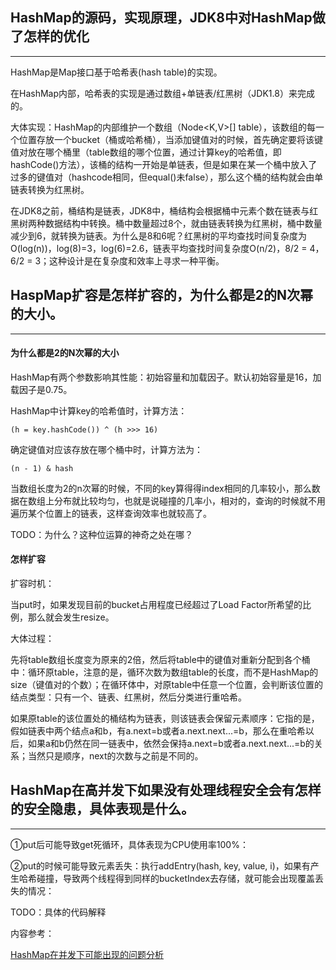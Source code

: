 ## HashMap的源码，实现原理，JDK8中对HashMap做了怎样的优化

---

HashMap是Map接口基于哈希表\(hash table\)的实现。

在HashMap内部，哈希表的实现是通过数组+单链表/红黑树（JDK1.8）来完成的。

大体实现：HashMap的内部维护一个数组（Node&lt;K,V&gt;\[\] table），该数组的每一个位置存放一个bucket（桶或哈希桶），当添加键值对的时候，首先确定要将该键值对放在哪个桶里（table数组的哪个位置，通过计算key的哈希值，即hashCode\(\)方法），该桶的结构一开始是单链表，但是如果在某一个桶中放入了过多的键值对（hashcode相同，但equal\(\)未false），那么这个桶的结构就会由单链表转换为红黑树。

在JDK8之前，桶结构是链表，JDK8中，桶结构会根据桶中元素个数在链表与红黑树两种数据结构中转换。桶中数量超过8个，就由链表转换为红黑树，桶中数量减少到6，就转换为链表。为什么是8和6呢？红黑树的平均查找时间复杂度为O\(log\(n\)\)，log\(8\)=3，log\(6\)=2.6，链表平均查找时间复杂度O\(n/2\)，8/2 = 4， 6/2 = 3；这种设计是在复杂度和效率上寻求一种平衡。

## HaspMap扩容是怎样扩容的，为什么都是2的N次幂的大小。

---

#### 为什么都是2的N次幂的大小

HashMap有两个参数影响其性能：初始容量和加载因子。默认初始容量是16，加载因子是0.75。

HashMap中计算key的哈希值时，计算方法：

```
(h = key.hashCode()) ^ (h >>> 16)
```

确定键值对应该存放在哪个桶中时，计算方法为：

```
(n - 1) & hash
```

当数组长度为2的n次幂的时候，不同的key算得得index相同的几率较小，那么数据在数组上分布就比较均匀，也就是说碰撞的几率小，相对的，查询的时候就不用遍历某个位置上的链表，这样查询效率也就较高了。

TODO：为什么？这种位运算的神奇之处在哪？

#### 怎样扩容

扩容时机：

当put时，如果发现目前的bucket占用程度已经超过了Load Factor所希望的比例，那么就会发生resize。

大体过程：

先将table数组长度变为原来的2倍，然后将table中的键值对重新分配到各个桶中：循环原table，注意的是，循环次数为数组table的长度，而不是HashMap的size（键值对的个数）；在循环体中，对原table中任意一个位置，会判断该位置的结点类型：只有一个、链表、红黑树，然后分类进行重哈希。

如果原table的该位置处的桶结构为链表，则该链表会保留元素顺序：它指的是，假如链表中两个结点a和b，有a.next=b或者a.next.next...=b，那么在重哈希以后，如果a和b仍然在同一链表中，依然会保持a.next=b或者a.next.next...=b的关系；当然只是顺序，next的次数与之前是不同的。

## HashMap在高并发下如果没有处理线程安全会有怎样的安全隐患，具体表现是什么。

---

①put后可能导致get死循环，具体表现为CPU使用率100%：

②put的时候可能导致元素丢失：执行addEntry(hash, key, value, i)，如果有产生哈希碰撞，导致两个线程得到同样的bucketIndex去存储，就可能会出现覆盖丢失的情况：


TODO：具体的代码解释


内容参考：

[HashMap在并发下可能出现的问题分析](http://www.cnblogs.com/binyue/p/3726403.html)

